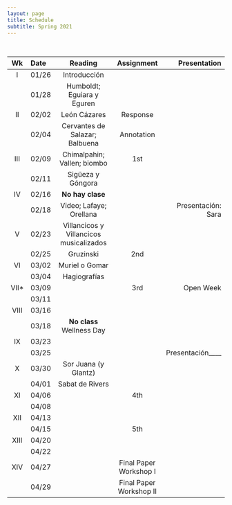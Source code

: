 ```yaml
---
layout: page
title: Schedule
subtitle: Spring 2021
---
```


<br>

| Wk | Date | Reading | Assignment | Presentation|
|:------:|:------|:--------:|:------:|----:|
|     I | 01/26 | Introducción | | |
|       | 01/28 | Humboldt; Eguiara y Eguren| | |
|    II | 02/02 | León Cázares | Response |  |
|       | 02/04 | Cervantes de Salazar; Balbuena  | Annotation |  |
| III   | 02/09 | Chimalpahin; Vallen; biombo | 1st | |
|       | 02/11 | Sigüeza y Góngora | |  |
|  IV   | 02/16 | **No hay clase** | | |
|       | 02/18 | Video; Lafaye; Orellana | | Presentación: Sara |
| V     | 02/23 | Villancicos y Villancicos musicalizados |  | |
|       | 02/25 | Gruzinski | 2nd |  |
| VI    | 03/02 | Muriel o Gomar| | |
|       | 03/04 | Hagiografías | | |
| VII*  | 03/09 | | 3rd | Open Week |
|       | 03/11 | | | |
| VIII  | 03/16 | | | |
|       | 03/18 | **No class**   Wellness Day|
|  IX   | 03/23 | |  | |
|       | 03/25 | | | Presentación____ |
| X     | 03/30 |Sor Juana (y Glantz) | | |
|       | 04/01 | Sabat de Rivers | | |
| XI    | 04/06 | | 4th | |
|       | 04/08 | | | |
| XII   | 04/13 | | | |
|       | 04/15 | | 5th |  |
|  XIII | 04/20 | |  | |
|       | 04/22 | |  |  |
|  XIV  | 04/27 | | Final Paper Workshop I  | |
|       | 04/29 | | Final Paper Workshop II | |
